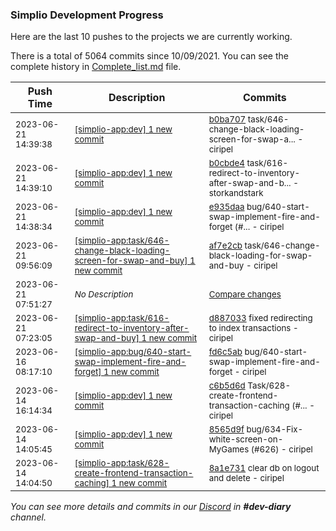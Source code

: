 
### Simplio Development Progress

Here are the last 10 pushes to the projects we are currently working.

There is a total of 5064 commits since 10/09/2021. You can see the complete history in
 [Complete_list.md](Complete_list.md) file.

| Push Time | Description | Commits |
| --- | --- | --- |
| <sub>2023-06-21 14:39:38</sub> | <sub>[[simplio-app:dev] 1 new commit](https://github.com/SimplioOfficial/simplio-app/commit/b0ba7072b03293f355672d9100a52f7ded205b3b)</sub> | <sub>[b0ba707](https://github.com/SimplioOfficial/simplio-app/commit/b0ba7072b03293f355672d9100a52f7ded205b3b) task/646-change-black-loading-screen-for-swap-a... - ciripel</sub> |
| <sub>2023-06-21 14:39:10</sub> | <sub>[[simplio-app:dev] 1 new commit](https://github.com/SimplioOfficial/simplio-app/commit/b0cbde4f7db55917bc365f6b6ec16b4d30688cb5)</sub> | <sub>[b0cbde4](https://github.com/SimplioOfficial/simplio-app/commit/b0cbde4f7db55917bc365f6b6ec16b4d30688cb5) task/616-redirect-to-inventory-after-swap-and-b... - storkandstark</sub> |
| <sub>2023-06-21 14:38:34</sub> | <sub>[[simplio-app:dev] 1 new commit](https://github.com/SimplioOfficial/simplio-app/commit/e935daafc426309077f58753b46eaf265c6160e0)</sub> | <sub>[e935daa](https://github.com/SimplioOfficial/simplio-app/commit/e935daafc426309077f58753b46eaf265c6160e0) bug/640-start-swap-implement-fire-and-forget (#... - ciripel</sub> |
| <sub>2023-06-21 09:56:09</sub> | <sub>[[simplio-app:task/646-change-black-loading-screen-for-swap-and-buy] 1 new commit](https://github.com/SimplioOfficial/simplio-app/commit/af7e2cbeee1b291337d5113da584d8e0ce672f52)</sub> | <sub>[af7e2cb](https://github.com/SimplioOfficial/simplio-app/commit/af7e2cbeee1b291337d5113da584d8e0ce672f52) task/646-change-black-loading-for-swap-and-buy - ciripel</sub> |
| <sub>2023-06-21 07:51:27</sub> | <sub>_No Description_</sub> | <sub>[Compare changes](https://github.com/SimplioOfficial/simplio-app/compare/d887033eff55...b38ebf78b8e7)</sub> |
| <sub>2023-06-21 07:23:05</sub> | <sub>[[simplio-app:task/616-redirect-to-inventory-after-swap-and-buy] 1 new commit](https://github.com/SimplioOfficial/simplio-app/commit/d887033eff55b90c2fb5987329286f3bcbf99849)</sub> | <sub>[d887033](https://github.com/SimplioOfficial/simplio-app/commit/d887033eff55b90c2fb5987329286f3bcbf99849) fixed redirecting to index transactions - ciripel</sub> |
| <sub>2023-06-16 08:17:10</sub> | <sub>[[simplio-app:bug/640\-start\-swap\-implement\-fire\-and\-forget] 1 new commit](https://github.com/SimplioOfficial/simplio-app/commit/fd6c5ab18b10389d0e5428fcd4b9658845766a88)</sub> | <sub>[fd6c5ab](https://github.com/SimplioOfficial/simplio-app/commit/fd6c5ab18b10389d0e5428fcd4b9658845766a88) bug/640-start-swap-implement-fire-and-forget - ciripel</sub> |
| <sub>2023-06-14 16:14:34</sub> | <sub>[[simplio-app:dev] 1 new commit](https://github.com/SimplioOfficial/simplio-app/commit/c6b5d6d10c90e907afec41785174c278e9ab46fc)</sub> | <sub>[c6b5d6d](https://github.com/SimplioOfficial/simplio-app/commit/c6b5d6d10c90e907afec41785174c278e9ab46fc) Task/628-create-frontend-transaction-caching (#... - ciripel</sub> |
| <sub>2023-06-14 14:05:45</sub> | <sub>[[simplio-app:dev] 1 new commit](https://github.com/SimplioOfficial/simplio-app/commit/8565d9f6f4a489401d199a00211f160c2d497c2a)</sub> | <sub>[8565d9f](https://github.com/SimplioOfficial/simplio-app/commit/8565d9f6f4a489401d199a00211f160c2d497c2a) bug/634-Fix-white-screen-on-MyGames (#626) - ciripel</sub> |
| <sub>2023-06-14 14:04:50</sub> | <sub>[[simplio-app:task/628\-create\-frontend\-transaction\-caching] 1 new commit](https://github.com/SimplioOfficial/simplio-app/commit/8a1e7316523a3866cdc989c764cd6cb02f92be83)</sub> | <sub>[8a1e731](https://github.com/SimplioOfficial/simplio-app/commit/8a1e7316523a3866cdc989c764cd6cb02f92be83) clear db on logout and delete - ciripel</sub> |

_You can see more details and commits in our [Discord](https://discord.gg/aKhjuwZmdP) in **#dev-diary** channel._
